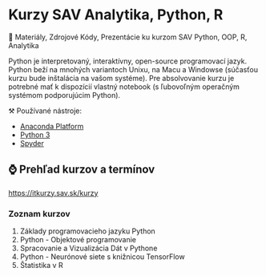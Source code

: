 # Kurzy SAV Analytika, Python, R
🐍 Materiály, Zdrojové Kódy, Prezentácie ku kurzom SAV Python, OOP, R, Analytika

Python je interpretovaný, interaktívny, open-source programovací jazyk. Python beží na mnohých variantoch Unixu, na Macu a Windowse (súčasťou kurzu bude inštalácia na vašom systéme). Pre absolvovanie kurzu je potrebné mať k dispozícií vlastný notebook (s ľubovoľným operačným systémom podporujúcim Python).

⚒️ Používané nástroje: 
- [Anaconda Platform]([[url](https://www.anaconda.com/products/distribution)]())
- [Python 3]([url](https://www.python.org/downloads/))
- [Spyder]([url](https://www.spyder-ide.org/))


## ⌚ Prehľad kurzov a termínov
https://itkurzy.sav.sk/kurzy

### Zoznam kurzov
1. Základy programovacieho jazyku Python
2. Python - Objektové programovanie
3. Spracovanie a Vizualizácia Dát v Pythone
4. Python - Neurónové siete s knižnicou TensorFlow
5. Štatistika v R
